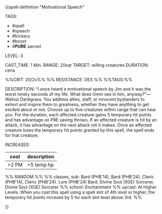 {{spell-definition "Motivational Speech"

TAGS: 
  - #spell
  - #speech
  - #trickery
  - #boost 
  - #__PURE__ sacred

LEVEL: 3

CAST_TIME: 1 Min.
RANGE: 20sqr
TARGET: willing creatures
DURATION: cena

%%CRIT: 20/2x%%
%% RESISTANCE: DEX %%
%%TAGS:%%

DESCRIPTION:
“I once heard a motivational speech by Jim and it was the worst ninety seconds of my life. What does Omin see in him, anyway?”— Walnut Dankgrass. You address allies, staff, or innocent bystanders to exhort and inspire them to greatness, whether they have anything to get excited about or not. Choose up to five creatures within range that can hear you. For the duration, each affected creature gains 5 temporary hit points and has advantage on PRE saving throws. If an affected creature is hit by an attack, it has advantage on the next attack roll it makes. Once an affected creature loses the temporary hit points granted by this spell, the spell ends for that creature.

INCREASES:

| cost  | description |
| ----- | ----------- |
| +2 PM | +5 temp hp  |



%% RANDOM
%%
%% classes, sub: Bard (PHB'14), Bard (PHB'24), Cleric (PHB'14), Cleric (PHB'24). Lore (PHB'24) Bard, Divine Soul (XGE) Sorcerer, Divine Soul (XGE) Sorcerer
%% school: Enchantment
%% upcast: At Higher Levels. When you cast this spell using a spell slot of 4th level or higher, the temporary hit points increase by 5 for each slot level above 3rd.
%%


}}